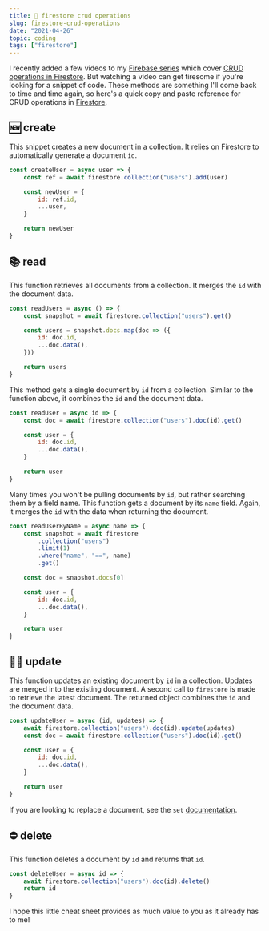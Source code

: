 ```yaml
---
title: 💩 firestore crud operations
slug: firestore-crud-operations
date: "2021-04-26"
topic: coding
tags: ["firestore"]
---
```


I recently added a few videos to my [Firebase series][firebase-playlist] which cover [CRUD operations in Firestore][firestore-crud]. But watching a video can get tiresome if you're looking for a snippet of code. These methods are something I'll come back to time and time again, so here's a quick copy and paste reference for CRUD operations in [Firestore][firestore].

## 🆕 create

This snippet creates a new document in a collection. It relies on Firestore to automatically generate a document `id`.

```javascript
const createUser = async user => {
    const ref = await firestore.collection("users").add(user)

    const newUser = {
        id: ref.id,
        ...user,
    }

    return newUser
}
```

## 📚 read

This function retrieves all documents from a collection. It merges the `id` with the document data.

```javascript
const readUsers = async () => {
    const snapshot = await firestore.collection("users").get()

    const users = snapshot.docs.map(doc => ({
        id: doc.id,
        ...doc.data(),
    }))

    return users
}
```

This method gets a single document by `id` from a collection. Similar to the function above, it combines the `id` and the document data.

```javascript
const readUser = async id => {
    const doc = await firestore.collection("users").doc(id).get()

    const user = {
        id: doc.id,
        ...doc.data(),
    }

    return user
}
```

Many times you won't be pulling documents by `id`, but rather searching them by a field name. This function gets a document by its `name` field. Again, it merges the `id` with the data when returning the document.

```javascript
const readUserByName = async name => {
    const snapshot = await firestore
        .collection("users")
        .limit(1)
        .where("name", "==", name)
        .get()

    const doc = snapshot.docs[0]

    const user = {
        id: doc.id,
        ...doc.data(),
    }

    return user
}
```

## ☝🏼 update

This function updates an existing document by `id` in a collection. Updates are merged into the existing document. A second call to `firestore` is made to retrieve the latest document. The returned object combines the `id` and the document data.

```javascript
const updateUser = async (id, updates) => {
    await firestore.collection("users").doc(id).update(updates)
    const doc = await firestore.collection("users").doc(id).get()

    const user = {
        id: doc.id,
        ...doc.data(),
    }

    return user
}
```

If you are looking to replace a document, see the `set` [documentation][firestore-set].

## ⛔ delete

This function deletes a document by `id` and returns that `id`.

```javascript
const deleteUser = async id => {
    await firestore.collection("users").doc(id).delete()
    return id
}
```

I hope this little cheat sheet provides as much value to you as it already has to me!

[firebase-playlist]: https://www.youtube.com/watch?v=FArYmEBCMt0&list=PL6Mu1AMmTL-sSswsqShJ5fbIr9XjYHGFm
[firestore-crud]: https://www.youtube.com/watch?v=q13WbRYXrwU&list=PL6Mu1AMmTL-sSswsqShJ5fbIr9XjYHGFm
[firestore]: https://firebase.google.com/products/firestore
[firestore-set]: https://firebase.google.com/docs/firestore/manage-data/add-data#set_a_document
